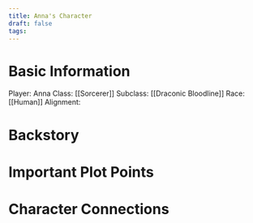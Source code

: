 ```yaml
---
title: Anna's Character
draft: false
tags:
---
```

# Basic Information

Player: Anna
Class: [[Sorcerer]]
Subclass: [[Draconic Bloodline]]
Race: [[Human]]
Alignment: 

# Backstory 


# Important Plot Points


# Character Connections
